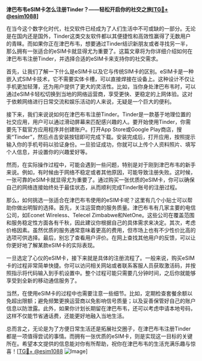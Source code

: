 **津巴布韦eSIM卡怎么注册Tinder？——轻松开启你的社交之旅[[TG💪+ @esim1088](https://t.me/s/esim1088)]**

在当今这个数字化时代，社交软件已经成为了人们生活中不可或缺的一部分。无论是在国内还是国外，Tinder这类交友软件都以其便捷性和高效性赢得了无数用户的青睐。而如果你正在津巴布韦，想要通过Tinder结识新朋友或者寻找另一半，那么拥有一张适合的eSIM卡就显得尤为重要了。这篇文章将为你详细介绍如何在津巴布韦注册Tinder，并选择合适的eSIM卡来支持你的社交需求。

首先，让我们了解一下什么是eSIM卡以及它与传统SIM卡的区别。eSIM卡是一种嵌入式SIM卡技术，它不需要实体卡槽，可以直接焊接在设备上。这种设计不仅让手机更加轻薄，还为用户提供了更大的灵活性。比如，当你身处津巴布韦时，可以通过eSIM卡轻松切换到当地的网络运营商，享受更快、更稳定的上网体验。这对于依赖网络进行日常交流和娱乐活动的人来说，无疑是一个巨大的便利。

接下来，我们来说说如何在津巴布韦注册Tinder。Tinder是一款基于地理位置的社交应用，用户可以通过滑动屏幕来匹配感兴趣的人。要开始使用Tinder，你需要先下载官方应用程序并创建账户。打开App Store或Google Play商店，搜索“Tinder”，然后点击安装按钮即可完成下载。安装完成后，打开应用，按照提示输入你的手机号码以验证身份。一旦验证成功，你就可以上传个人资料照片、填写个人信息，并设置你的兴趣爱好等。

然而，在实际操作过程中，可能会遇到一些问题，特别是对于刚到津巴布韦的新手来说。例如，有时候由于网络不稳定或者其他原因，可能导致注册失败。这时候，一张可靠的eSIM卡就显得尤为重要了。通过购买一张优质的eSIM卡，你可以确保自己的网络连接始终处于最佳状态，从而顺利完成Tinder账号的注册过程。

那么，如何挑选一张适合在津巴布韦使用的eSIM卡呢？这里有几个小贴士可以帮助你做出明智的选择。首先，关注运营商的服务质量。津巴布韦有几家主要的电信公司，如Econet Wireless、Telecel Zimbabwe和NetOne。这些公司在覆盖范围和服务稳定性方面各有千秋，因此建议你根据自己的具体需求来决定。其次，考虑价格因素。虽然优质的服务通常意味着更高的费用，但市场上也有不少性价比高的选项可供选择。最后，别忘了查看用户评价。在网上查找其他用户的反馈，可以让你更好地了解某款eSIM卡的实际表现。

一旦选定了心仪的eSIM卡，接下来就是具体的注册流程了。一般来说，购买eSIM卡的过程非常简单快捷。你可以访问相关网站或者联系客服人员获取激活码，并按照指示将代码输入到手机设置中。整个过程可能只需要几分钟时间，之后你就能够享受到全新的移动通信服务了。

当然，在使用eSIM卡的过程中也需要注意一些细节。比如，定期检查套餐余额以免超出限额；避免频繁更换运营商以免影响信号质量；以及妥善保管好自己的账户信息以防泄露。此外，如果你计划长期留在津巴布韦，还可以考虑申请本地号码，这样不仅能节省通话费，还能更好地融入当地生活。

总而言之，无论是为了方便日常生活还是拓展社交圈子，在津巴布韦注册Tinder都是一项值得尝试的事情。而拥有一张优质的eSIM卡，则是实现这一目标的关键所在。希望本文提供的信息能对你有所帮助，祝你在津巴布韦的生活充满乐趣与惊喜！[[TG💪+ @esim1088](https://t.me/s/esim1088) ![Image](https://i.postimg.cc/4NQfJmqS/Snipaste-2025-05-13-00-14-12.png)]